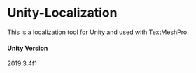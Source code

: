 # Unity-Localization
This is a localization tool for Unity and used with TextMeshPro.

#### Unity Version
2019.3.4f1
